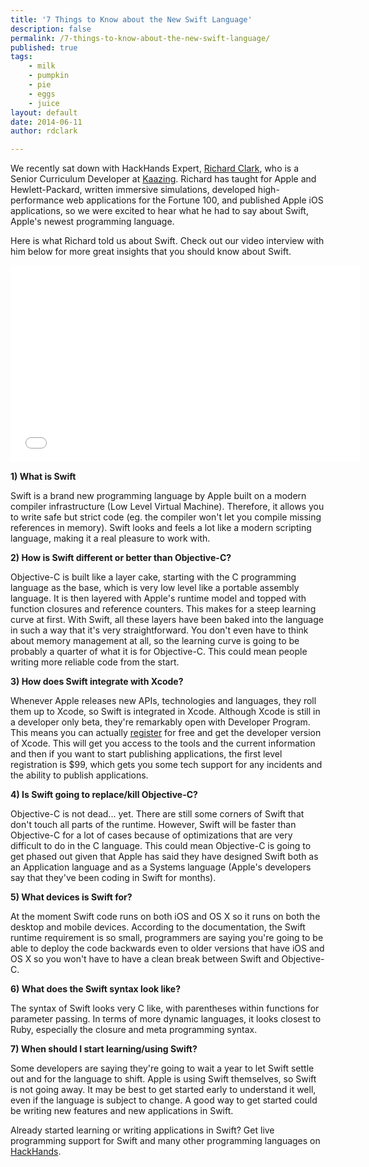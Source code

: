 ```yaml
---
title: '7 Things to Know about the New Swift Language'
description: false
permalink: /7-things-to-know-about-the-new-swift-language/
published: true
tags:
    - milk
    - pumpkin
    - pie
    - eggs
    - juice
layout: default
date: 2014-06-11
author: rdclark

---
```




We recently sat down with HackHands Expert, [Richard Clark](http://hackhands.com/rdclark "Richard Clark"), who is a Senior Curriculum Developer at [Kaazing](http://http://www.kaazing.com). Richard has taught for Apple and Hewlett-Packard, written immersive simulations, developed high-performance web applications for the Fortune 100, and published Apple iOS applications, so we were excited to hear what he had to say about Swift, Apple's newest programming language.

Here is what Richard told us about Swift. Check out our video interview with him below for more great insights that you should know about Swift.

<iframe src="//www.youtube.com/embed/qwfkvlOfs1s" width="560" height="315" frameborder="0" allowfullscreen="allowfullscreen"></iframe>

**1) What is Swift**

Swift is a brand new programming language by Apple built on a modern compiler infrastructure (Low Level Virtual Machine). Therefore, it allows you to write safe but strict code (eg. the compiler won't let you compile missing references in memory). Swift looks and feels a lot like a modern scripting language, making it a real pleasure to work with.

**2) How is Swift different or better than Objective-C?**

Objective-C is built like a layer cake, starting with the C programming language as the base, which is very low level like a portable assembly language. It is then layered with Apple's runtime model and topped with function closures and reference counters. This makes for a steep learning curve at first. With Swift, all these layers have been baked into the language in such a way that it's very straightforward. You don't even have to think about memory management at all, so the learning curve is going to be probably a quarter of what it is for Objective-C. This could mean people writing more reliable code from the start.

**3) How does Swift integrate with Xcode?**

Whenever Apple releases new APIs, technologies and languages, they roll them up to Xcode, so Swift is integrated in Xcode. Although Xcode is still in a developer only beta, they're remarkably open with Developer Program. This means you can actually [register](https://developer.apple.com/news/?id=07112014a) for free and get the developer version of Xcode. This will get you access to the tools and the current information and then if you want to start publishing applications, the first level registration is $99, which gets you some tech support for any incidents and the ability to publish applications.

**4) Is Swift going to replace/kill Objective-C?**

Objective-C is not dead... yet. There are still some corners of Swift that don't touch all parts of the runtime. However, Swift will be faster than Objective-C for a lot of cases because of optimizations that are very difficult to do in the C language. This could mean Objective-C is going to get phased out given that Apple has said they have designed Swift both as an Application language and as a Systems language (Apple's developers say that they've been coding in Swift for months).

**5) What devices is Swift for?**

At the moment Swift code runs on both iOS and OS X so it runs on both the desktop and mobile devices. According to the documentation, the Swift runtime requirement is so small, programmers are saying you're going to be able to deploy the code backwards even to older versions that have iOS and OS X so you won't have to have a clean break between Swift and Objective-C.

**6) What does the Swift syntax look like?**

The syntax of Swift looks very C like, with parentheses within functions for parameter passing. In terms of more dynamic languages, it looks closest to Ruby, especially the closure and meta programming syntax.

**7) When should I start learning/using Swift?**

Some developers are saying they're going to wait a year to let Swift settle out and for the language to shift. Apple is using Swift themselves, so Swift is not going away. It may be best to get started early to understand it well, even if the language is subject to change. A good way to get started could be writing new features and new applications in Swift.

Already started learning or writing applications in Swift? Get live programming support for Swift and many other programming languages on [HackHands](http://www.hackhands.com).
